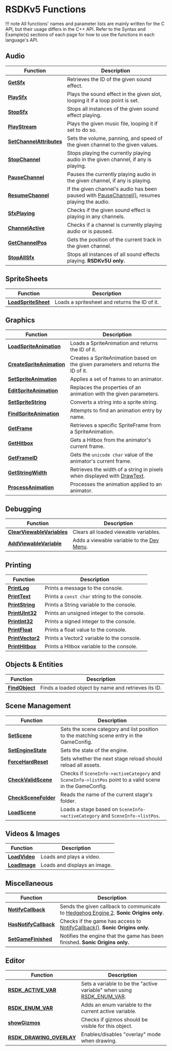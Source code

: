 # RSDKv5 Functions

!!! note
    All functions' names and parameter lists are mainly written for the C API, but their usage differs in the C++ API. Refer to the Syntax and Example(s) sections of each page for how to use the functions in each language's API.

## Audio
| Function                                                  | Description                                                                                                           |
| --------------------------------------------------------- | --------------------------------------------------------------------------------------------------------------------- |
| [**GetSfx**](Audio/GetSfx.md)                             | Retrieves the ID of the given sound effect.                                                                           |
| [**PlaySfx**](Audio/PlaySfx.md)                           | Plays the sound effect in the given slot, looping it if a loop point is set.                                          |
| [**StopSfx**](Audio/StopSfx.md)                           | Stops all instances of the given sound effect playing.                                                                |
| [**PlayStream**](Audio/PlayStream.md)                     | Plays the given music file, looping it if set to do so.                                                               |
| [**SetChannelAttributes**](Audio/SetChannelAttributes.md) | Sets the volume, panning, and speed of the given channel to the given values.                                         |
| [**StopChannel**](Audio/StopChannel.md)                   | Stops playing the currently playing audio in the given channel, if any is playing.                                    |
| [**PauseChannel**](Audio/PauseChannel.md)                 | Pauses the currently playing audio in the given channel, if any is playing.                                           |
| [**ResumeChannel**](Audio/ResumeChannel.md)               | If the given channel's audio has been paused with [PauseChannel()](Audio/PauseChannel.md), resumes playing the audio. |
| [**SfxPlaying**](Audio/SfxPlaying.md)                     | Checks if the given sound effect is playing in any channels.                                                          |
| [**ChannelActive**](Audio/ChannelActive.md)               | Checks if a channel is currently playing audio or is paused.                                                          |
| [**GetChannelPos**](Audio/GetChannelPos.md)               | Gets the position of the current track in the given channel.                                                          |
| [**StopAllSfx**](Audio/StopAllSfx.md)                     | Stops all instances of all sound effects playing. **RSDKv5U only.**                                                   |

## SpriteSheets
| Function                                               | Description                                   |
| ------------------------------------------------------ | --------------------------------------------- |
| [**LoadSpriteSheet**](SpriteSheets/LoadSpriteSheet.md) | Loads a spritesheet and returns the ID of it. |

## Graphics
| Function                                                       | Description                                                                       |
| -------------------------------------------------------------- | --------------------------------------------------------------------------------- |
| [**LoadSpriteAnimation**](Graphics/LoadSpriteAnimation.md)     | Loads a SpriteAnimation and returns the ID of it.                                 |
| [**CreateSpriteAnimation**](Graphics/CreateSpriteAnimation.md) | Creates a SpriteAnimation based on the given parameters and returns the ID of it. |
| [**SetSpriteAnimation**](Graphics/SetSpriteAnimation.md)       | Applies a set of frames to an animator.                                           |
| [**EditSpriteAnimation**](Graphics/EditSpriteAnimation.md)     | Replaces the properties of an animation with the given parameters.                |
| [**SetSpriteString**](Graphics/SetSpriteString.md)             | Converts a string into a sprite string.                                           |
| [**FindSpriteAnimation**](Graphics/FindSpriteAnimation.md)     | Attempts to find an animation entry by name.                                      |
| [**GetFrame**](Graphics/GetFrame.md)                           | Retrieves a specific SpriteFrame from a SpriteAnimation.                          |
| [**GetHitbox**](Graphics/GetHitbox.md)                         | Gets a Hitbox from the animator's current frame.                                  |
| [**GetFrameID**](Graphics/GetFrameID.md)                       | Gets the `unicode char` value of the animator's current frame.                    |
| [**GetStringWidth**](Graphics/GetStringWidth.md)               | Retrieves the width of a string in pixels when displayed with [DrawText](TODO).   |
| [**ProcessAnimation**](Graphics/ProcessAnimation.md)           | Processes the animation applied to an animator.                                   |

## Debugging
| Function                                                          | Description                                                         |
| ----------------------------------------------------------------- | ------------------------------------------------------------------- |
| [**ClearViewableVariables**](Debugging/ClearViewableVariables.md) | Clears all loaded viewable variables.                               |
| [**AddViewableVariable**](Debugging/AddViewableVariable.md)       | Adds a viewable variable to the [Dev Menu](../Overview/DevMenu.md). |

## Printing
| Function                                     | Description                                  |
| -------------------------------------------- | -------------------------------------------- |
| [**PrintLog**](Printing/PrintLog.md)         | Prints a message to the console.             |
| [**PrintText**](Printing/PrintText.md)       | Prints a `const char` string to the console. |
| [**PrintString**](Printing/PrintString.md)   | Prints a String variable to the console.     |
| [**PrintUInt32**](Printing/PrintUInt32.md)   | Prints an unsigned integer to the console.   |
| [**PrintInt32**](Printing/PrintInt32.md)     | Prints a signed integer to the console.      |
| [**PrintFloat**](Printing/PrintFloat.md)     | Prints a float value to the console.         |
| [**PrintVector2**](Printing/PrintVector2.md) | Prints a Vector2 variable to the console.    |
| [**PrintHitbox**](Printing/PrintHitbox.md)   | Prints a Hitbox variable to the console.     |

## Objects & Entities
| Function                               | Description                                         |
| -------------------------------------- | --------------------------------------------------- |
| [**FindObject**](Object/FindObject.md) | Finds a loaded object by name and retrieves its ID. |

## Scene Management
| Function                                           | Description                                                                                              |
| -------------------------------------------------- | -------------------------------------------------------------------------------------------------------- |
| [**SetScene**](Stages/SetScene.md)                 | Sets the scene category and list position to the matching scene entry in the GameConfig.                 |
| [**SetEngineState**](Stages/SetEngineState.md)     | Sets the state of the engine.                                                                            |
| [**ForceHardReset**](Stages/ForceHardReset.md)     | Sets whether the next stage reload should reload all assets.                                             |
| [**CheckValidScene**](Stages/CheckValidScene.md)   | Checks if `SceneInfo->activeCategory` and `SceneInfo->listPos` point to a valid scene in the GameConfig. |
| [**CheckSceneFolder**](Stages/CheckSceneFolder.md) | Reads the name of the current stage's folder.                                                            |
| [**LoadScene**](Stages/LoadScene.md)               | Loads a stage based on `SceneInfo->activeCategory` and `SceneInfo->listPos`.                             |

## Videos & Images
| Function                             | Description                  |
| ------------------------------------ | ---------------------------- |
| [**LoadVideo**](Videos/LoadVideo.md) | Loads and plays a video.     |
| [**LoadImage**](Videos/LoadImage.md) | Loads and displays an image. |

## Miscellaneous
| Function                                           | Description                                                                                                                     |
| -------------------------------------------------- | ------------------------------------------------------------------------------------------------------------------------------- |
| [**NotifyCallback**](Misc/NotifyCallback.md)       | Sends the given callback to communicate to [Hedgehog Engine 2](/Games/SonicOrigins/HedgehogEngine2.md). **Sonic Origins only.** |
| [**HasNotifyCallback**](Misc/HasNotifyCallback.md) | Checks if the game has access to [NotifyCallback()](Misc/NotifyCallback.md). **Sonic Origins only.**                            |
| [**SetGameFinished**](Misc/SetGameFinished.md)     | Notifies the engine that the game has been finished. **Sonic Origins only.**                                                    |

## Editor
| Function                                                   | Description                                                                                      |
| ---------------------------------------------------------- | ------------------------------------------------------------------------------------------------ |
| [**RSDK_ACTIVE_VAR**](Editor/RSDK_ACTIVE_VAR.md)           | Sets a variable to be the "active variable" when using [RSDK_ENUM_VAR](Editor/RSDK_ENUM_VAR.md). |
| [**RSDK_ENUM_VAR**](Editor/RSDK_ENUM_VAR.md)               | Adds an enum variable to the current active variable.                                            |
| [**showGizmos**](Editor/showGizmos.md)                     | Checks if gizmos should be visible for this object.                                              |
| [**RSDK_DRAWING_OVERLAY**](Editor/RSDK_DRAWING_OVERLAY.md) | Enables/disables "overlay" mode when drawing.                                                    |